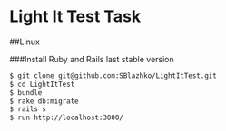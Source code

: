 # Light It Test Task

##Linux 

###Install Ruby and Rails last stable version

```sh
$ git clone git@github.com:SBlazhko/LightItTest.git
$ cd LightItTest
$ bundle
$ rake db:migrate
$ rails s
$ run http://localhost:3000/
```
	
	
		
